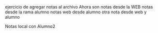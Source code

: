 ejercicio de agregar notas al archivo
Ahora son notas desde la WEB
notas desde la rama alumno
notas web desde alumno
otra nota desde web y alumno

Notas local con Alumno2 
